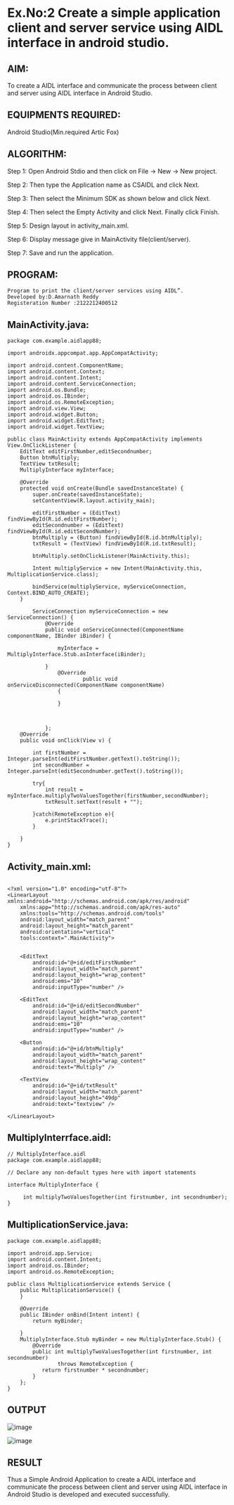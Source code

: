 # Ex.No:2 Create a simple application client and server service using AIDL interface in android studio.


## AIM:

To create a AIDL interface and communicate the process between client and server using AIDL interface in Android Studio.

## EQUIPMENTS REQUIRED:

Android Studio(Min.required Artic Fox)

## ALGORITHM:

Step 1: Open Android Stdio and then click on File -> New -> New project.

Step 2: Then type the Application name as CSAIDL and click Next. 

Step 3: Then select the Minimum SDK as shown below and click Next.

Step 4: Then select the Empty Activity and click Next. Finally click Finish.

Step 5: Design layout in activity_main.xml.

Step 6: Display message give in MainActivity file(client/server).

Step 7: Save and run the application.

## PROGRAM:
```
Program to print the client/server services using AIDL”.
Developed by:D.Amarnath Reddy
Registeration Number :2122212400512
```
## MainActivity.java:
~~~
package com.example.aidlapp88;

import androidx.appcompat.app.AppCompatActivity;

import android.content.ComponentName;
import android.content.Context;
import android.content.Intent;
import android.content.ServiceConnection;
import android.os.Bundle;
import android.os.IBinder;
import android.os.RemoteException;
import android.view.View;
import android.widget.Button;
import android.widget.EditText;
import android.widget.TextView;

public class MainActivity extends AppCompatActivity implements View.OnClickListener {
    EditText editFirstNumber,editSecondnumber;
    Button btnMultiply;
    TextView txtResult;
    MultiplyInterface myInterface;

    @Override
    protected void onCreate(Bundle savedInstanceState) {
        super.onCreate(savedInstanceState);
        setContentView(R.layout.activity_main);

        editFirstNumber = (EditText) findViewById(R.id.editFirstNumber);
        editSecondnumber = (EditText) findViewById(R.id.editSecondNumber);
        btnMultiply = (Button) findViewById(R.id.btnMultiply);
        txtResult = (TextView) findViewById(R.id.txtResult);

        btnMultiply.setOnClickListener(MainActivity.this);

        Intent multiplyService = new Intent(MainActivity.this, MultiplicationService.class);

        bindService(multiplyService, myServiceConnection, Context.BIND_AUTO_CREATE);
    }

        ServiceConnection myServiceConnection = new ServiceConnection() {
            @Override
            public void onServiceConnected(ComponentName componentName, IBinder iBinder) {

                myInterface = MultiplyInterface.Stub.asInterface(iBinder);

            }
                @Override
                        public void onServiceDisconnected(ComponentName componentName)
                {

                }



            };
    @Override
    public void onClick(View v) {

        int firstNumber = Integer.parseInt(editFirstNumber.getText().toString());
        int secondNumber = Integer.parseInt(editSecondnumber.getText().toString());

        try{
            int result = myInterface.multiplyTwoValuesTogether(firstNumber,secondNumber);
            txtResult.setText(result + "");

        }catch(RemoteException e){
            e.printStackTrace();
        }

    }
}
~~~
## Activity_main.xml:
~~~

<?xml version="1.0" encoding="utf-8"?>
<LinearLayout xmlns:android="http://schemas.android.com/apk/res/android"
    xmlns:app="http://schemas.android.com/apk/res-auto"
    xmlns:tools="http://schemas.android.com/tools"
    android:layout_width="match_parent"
    android:layout_height="match_parent"
    android:orientation="vertical"
    tools:context=".MainActivity">


    <EditText
        android:id="@+id/editFirstNumber"
        android:layout_width="match_parent"
        android:layout_height="wrap_content"
        android:ems="10"
        android:inputType="number" />

    <EditText
        android:id="@+id/editSecondNumber"
        android:layout_width="match_parent"
        android:layout_height="wrap_content"
        android:ems="10"
        android:inputType="number" />

    <Button
        android:id="@+id/btnMultiply"
        android:layout_width="match_parent"
        android:layout_height="wrap_content"
        android:text="Multiply" />

    <TextView
        android:id="@+id/txtResult"
        android:layout_width="match_parent"
        android:layout_height="49dp"
        android:text="textview" />

</LinearLayout>
~~~
## MultiplyInterrface.aidl:
~~~
// MultiplyInterface.aidl
package com.example.aidlapp88;

// Declare any non-default types here with import statements

interface MultiplyInterface {

     int multiplyTwoValuesTogether(int firstnumber, int secondnumber);
}
~~~
## MultiplicationService.java:
~~~
package com.example.aidlapp88;

import android.app.Service;
import android.content.Intent;
import android.os.IBinder;
import android.os.RemoteException;

public class MultiplicationService extends Service {
    public MultiplicationService() {
    }

    @Override
    public IBinder onBind(Intent intent) {
        return myBinder;

    }
    MultiplyInterface.Stub myBinder = new MultiplyInterface.Stub() {
        @Override
        public int multiplyTwoValuesTogether(int firstnumber, int secondnumber)
                throws RemoteException {
           return firstnumber * secondnumber;
        }
    };
}
~~~
## OUTPUT
![image](https://user-images.githubusercontent.com/93427224/236429579-68b9c043-2d55-473a-8616-78b6cac206a4.png)

![image](https://user-images.githubusercontent.com/93427224/236429619-2ab1c211-3bb2-4f88-bedf-f049dedf9a3e.png)

## RESULT
Thus a Simple Android Application to create a AIDL interface and communicate the process between client and server using AIDL interface in Android Studio is developed and executed successfully.
